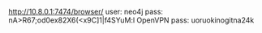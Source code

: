 http://10.8.0.1:7474/browser/
user: neo4j
pass: nA>R67;od0ex82X6(<x9C]1|f4SYuM:l
OpenVPN pass: uoruokinogitna24k